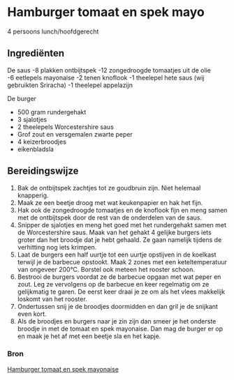 # Hamburger tomaat en spek mayo

4 persoons lunch/hoofdgerecht

## Ingrediënten

De saus
-8 plakken ontbijtspek
-12 zongedroogde tomaatjes uit de olie\
-6 eetlepels mayonaise
-2 tenen knoflook
-1 theelepel hete saus (wij gebruikten Sriracha)
-1 theelepel appelazijn

De burger
- 500 gram rundergehakt
- 3 sjalotjes
- 2 theelepels Worcestershire saus
- Grof zout en versgemalen zwarte peper
- 4 keizerbroodjes
- eikenbladsla

## Bereidingswijze

1. Bak de ontbijtspek zachtjes tot ze goudbruin zijn. Niet helemaal knapperig.
2. Maak ze een beetje droog met wat keukenpapier en hak het fijn.
3. Hak ook de zongedroogde tomaatjes en de knoflook fijn en meng samen met de ontbijtspek door de rest van de onderdelen van de saus.
4. Snipper de sjalotjes en meng het goed met het rundergehakt samen met de Worcestershire saus. Maak van het gehakt 4 gelijke burgers iets groter dan het broodje dat je hebt gehaald. Ze gaan namelijk tijdens de verhitting nog iets krimpen.
5. Laat de burgers een half uurtje tot een uurtje opstijven in de koelkast terwijl je de barbecue opstookt. Maak 2 zones met een keteltemperatuur van ongeveer 200°C. Borstel ook meteen het rooster schoon.
6. Bestrooi de burgers voordat ze de barbecue opgaan met wat peper en zout. Leg ze vervolgens op de barbecue en keer regelmatig om ze gelijkmatig te garen. De eerst keer draai je ze om als het vlees makkelijk loskomt van het rooster.
7. Ondertussen snij je de broodjes doormidden en dan gril je de snijkant even kort.
8. Als de broodjes en burgers naar je zin zijn dan smeer je het onderste broodje in met de tomaat en spek mayonaise. Dan mag de burger er op en maak je het af met een beetje sla en het kapje.

### Bron

[Hamburger tomaat en spek mayonaise](https://bbq-helden.nl/recepten/hamburger-tomaat-en-spek-mayonaise/)